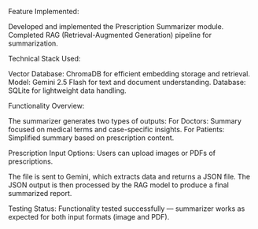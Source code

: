 Feature Implemented:

Developed and implemented the Prescription Summarizer module.
Completed RAG (Retrieval-Augmented Generation) pipeline for summarization.

Technical Stack Used:

Vector Database: ChromaDB for efficient embedding storage and retrieval.
Model: Gemini 2.5 Flash for text and document understanding.
Database: SQLite for lightweight data handling.

Functionality Overview:

The summarizer generates two types of outputs:
For Doctors: Summary focused on medical terms and case-specific insights.
For Patients: Simplified summary based on prescription content.

Prescription Input Options: Users can upload images or PDFs of prescriptions.

The file is sent to Gemini, which extracts data and returns a JSON file.
The JSON output is then processed by the RAG model to produce a final summarized report.

Testing Status:
Functionality tested successfully — summarizer works as expected for both input formats (image and PDF).
